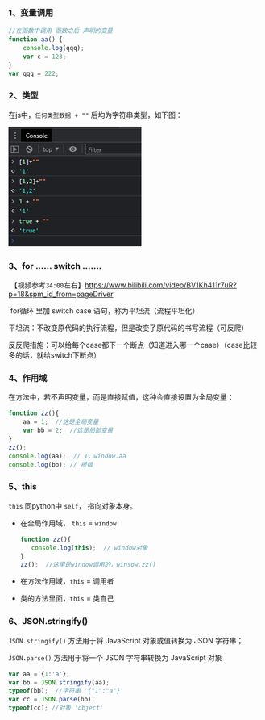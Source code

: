 ### 1、变量调用

```js
//在函数中调用 函数之后 声明的变量
function aa() {
	console.log(qqq);
	var c = 123;
}
var qqq = 222;
```

### 2、类型

在js中，`任何类型数据 + ""` 后均为字符串类型，如下图：

![image-20220329132253611](./md_picture/js基础1.png)

### 3、for ...... switch .......

​	【视频参考`34:00`左右】https://www.bilibili.com/video/BV1Kh411r7uR?p=18&spm_id_from=pageDriver

​	for循环 里加 switch  case 语句，称为平坦流（流程平坦化）

​	平坦流：不改变原代码的执行流程，但是改变了原代码的书写流程（可反爬）

​	反反爬措施：可以给每个case都下一个断点（知道进入哪一个case）（case比较多的话，就给switch下断点）

### 4、作用域

在方法中，若不声明变量，而是直接赋值，这种会直接设置为全局变量：

```js
function zz(){
    aa = 1;  //这是全局变量
    var bb = 2;  //这是局部变量
}
zz();
console.log(aa);  // 1，window.aa
console.log(bb); // 报错
```

### 5、this

`this` 同python中 `self`， 指向对象本身。

- 在全局作用域， `this` = `window`

  ```js
  function zz(){
     console.log(this);  // window对象
  }
  zz();  //这里是window调用的，winsow.zz()
  ```

  

- 在方法作用域，`this` = 调用者

- 类的方法里面，`this` = 类自己

### 6、JSON.stringify()

`JSON.stringify()` 方法用于将 JavaScript 对象或值转换为 JSON 字符串；

`JSON.parse()` 方法用于将一个 JSON 字符串转换为 JavaScript 对象

```js
var aa = {1:'a'};
var bb = JSON.stringify(aa);
typeof(bb);  //字符串 '{"1":"a"}'
var cc = JSON.parse(bb);
typeof(cc); //对象 'object'
```

